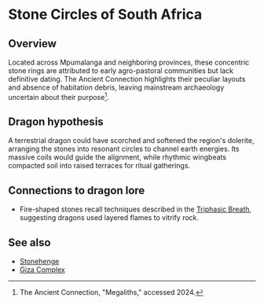 # Stone Circles of South Africa

## Overview
Located across Mpumalanga and neighboring provinces, these concentric stone rings are attributed to early agro-pastoral communities but lack definitive dating. The Ancient Connection highlights their peculiar layouts and absence of habitation debris, leaving mainstream archaeology uncertain about their purpose[^1].

## Dragon hypothesis
A terrestrial dragon could have scorched and softened the region's dolerite, arranging the stones into resonant circles to channel earth energies. Its massive coils would guide the alignment, while rhythmic wingbeats compacted soil into raised terraces for ritual gatherings.

## Connections to dragon lore
- Fire-shaped stones recall techniques described in the [Triphasic Breath](../../Dragon%20Mechanics/Triphasic-Breath.md), suggesting dragons used layered flames to vitrify rock.

## See also
- [Stonehenge](../Europe/stonehenge.md)
- [Giza Complex](giza-complex.md)

[^1]: The Ancient Connection, "Megaliths," accessed 2024.
